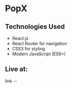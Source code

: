 # PopX

## Technologies Used

- React.js
- React Router for navigation
- CSS3 for styling
- Modern JavaScript (ES6+)

## Live at:
link -- 
